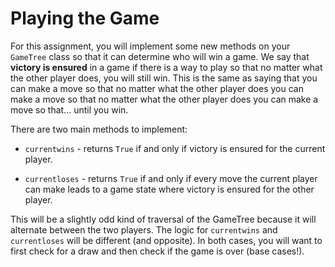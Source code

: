 # Playing the Game

For this assignment, you will implement some new methods on your `GameTree` class so that it can determine who will win a game.  We say that **victory is ensured** in a game if there is a way to play so that no matter what the other player does, you will still win.  This is the same as saying that you can make a move so that no matter what the other player does you can make a move so that no matter what the other player does you can make a move so that... until you win.

There are two main methods to implement:

  - `currentwins` - returns `True` if and only if  victory is ensured for the current player.

  - `currentloses` - returns `True` if and only if every move the current player can make leads to a game state where victory is ensured for the other player.

This will be a slightly odd kind of traversal of the GameTree because it will alternate between the two players.  The logic for `currentwins` and `currentloses` will be different (and opposite).  In both cases, you will want to first check for a draw and then check if the game is over (base cases!).
